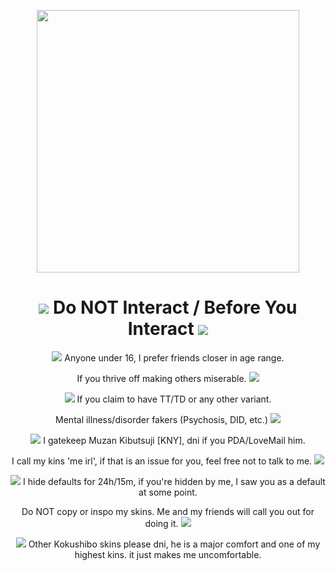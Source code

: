
<p align="center">
<img src="https://cdn.discordapp.com/attachments/1094016567735492678/1126737518239420506/IMG_7379.jpg" width="420">
<h1 align="center"> <img src="https://kingcrimson.crd.co/assets/images/gallery05/be1209c9.gif?v=c96189b9"> Do NOT Interact / Before You Interact <img src="https://kingcrimson.crd.co/assets/images/gallery16/2884da48.gif?v=c96189b9"> </h1>
<p align="center">
 <img src="https://kingcrimson.crd.co/assets/images/gallery01/964e63bd.gif?v=c96189b9"> Anyone under 16, I prefer friends closer in age range. 
<p align="center">
If you thrive off making others miserable.  <img src="https://kingcrimson.crd.co/assets/images/gallery05/862430cb.gif?v=c96189b9">
<p align="center">
<img src="https://kingcrimson.crd.co/assets/images/gallery01/e45a6128.gif?v=c96189b9"> If you claim to have TT/TD or any other variant. 
<p align="center">
Mental illness/disorder fakers (Psychosis, DID, etc.) <img src="https://kingcrimson.crd.co/assets/images/gallery05/ae0189c3.gif?v=c96189b9">
<p align="center">
<img src="https://kingcrimson.crd.co/assets/images/gallery01/8f320a22.gif?v=c96189b9"> I gatekeep Muzan Kibutsuji [KNY], dni if you PDA/LoveMail him.
<p align="center">
I call my kins 'me irl', if that is an issue for you, feel free not to talk to me. <img src="https://kingcrimson.crd.co/assets/images/gallery05/52bc330a.gif?v=c96189b9">
<p align="center">
<img src="https://kingcrimson.crd.co/assets/images/gallery01/17692795.gif?v=c96189b9"> I hide defaults for 24h/15m, if you're hidden by me, I saw you as a default at some point.
<p align="center">
Do NOT copy or inspo my skins. Me and my friends will call you out for doing it. <img src="https://kingcrimson.crd.co/assets/images/gallery05/f4416d89.gif?v=ec2840be">
<p align="center">
<img src="https://kingcrimson.crd.co/assets/images/gallery16/8f500422.gif?v=ec2840be"> Other Kokushibo skins please dni, he is a major comfort and one of my highest kins. 
it just makes me uncomfortable.
<p align="center">
</p> 
